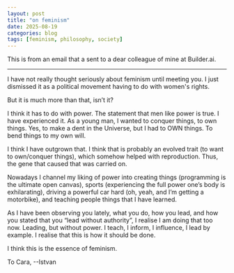 ```yaml
---
layout: post
title: "on feminism"
date: 2025-08-19
categories: blog
tags: [feminism, philosophy, society]
---
```


This is from an email that a sent to a dear colleague of mine at Builder.ai.

---

I have not really thought seriously about feminism until meeting you. I just dismissed it as a political movement having to do with women's rights.

But it is much more than that, isn’t it?

I think it has to do with power. The statement that men like power is true. I have experienced it. As a young man, I wanted to conquer things, to own things. Yes, to make a dent in the Universe, but I had to OWN things. To bend things to my own will.

I think I have outgrown that. I think that is probably an evolved trait (to want to own/conquer things), which somehow helped with reproduction. Thus, the gene that caused that was carried on.

Nowadays I channel my liking of power into creating things (programming is the ultimate open canvas), sports (experiencing the full power one’s body is exhilarating), driving a powerful car hard (oh, yeah, and I’m getting a motorbike), and teaching people things that I have learned.

As I have been observing you lately, what you do, how you lead, and how you stated that you “lead without authority”, I realise I am doing that too now. Leading, but without power. I teach, I inform, I influence, I lead by example. I realise that this is how it should be done.

I think this is the essence of feminism.

To Cara,
--Istvan
